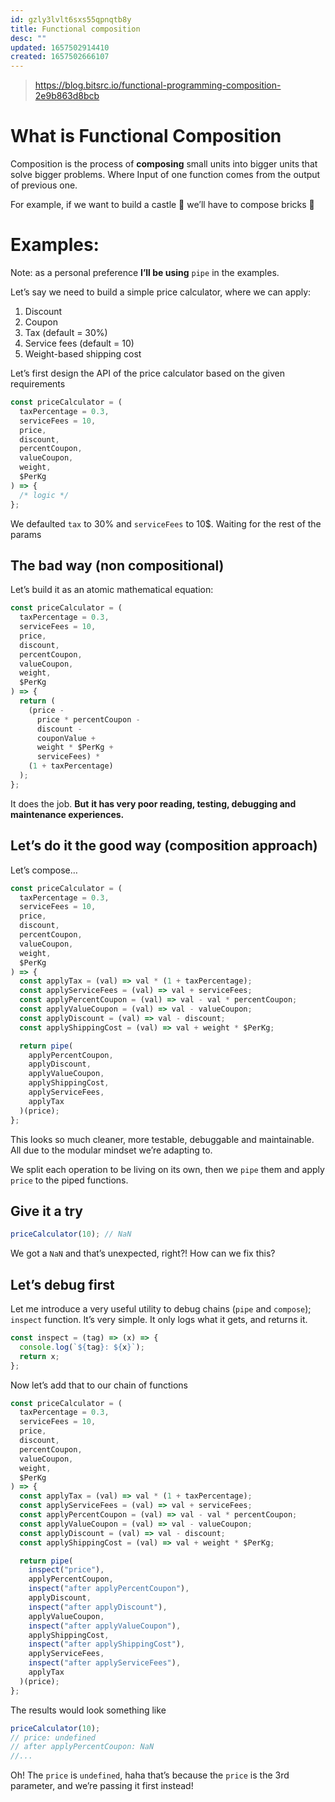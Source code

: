 ```yaml
---
id: gzly3lvlt6sxs55qpnqtb8y
title: Functional composition
desc: ""
updated: 1657502914410
created: 1657502666107
---
```


> https://blog.bitsrc.io/functional-programming-composition-2e9b863d8bcb

# **What is** Functional **Composition**

Composition is the process of **composing** small units into bigger units that solve bigger problems. Where Input of one function comes from the output of previous one.

For example, if we want to build a castle 🏰 we’ll have to compose bricks 🧱

# Examples:

Note: as a personal preference **I’ll be using** `pipe` in the examples.

Let’s say we need to build a simple price calculator, where we can apply:

1. Discount
2. Coupon
3. Tax (default = 30%)
4. Service fees (default = 10)
5. Weight-based shipping cost

Let’s first design the API of the price calculator based on the given requirements

```js
const priceCalculator = (
  taxPercentage = 0.3,
  serviceFees = 10,
  price,
  discount,
  percentCoupon,
  valueCoupon,
  weight,
  $PerKg
) => {
  /* logic */
};
```

We defaulted `tax` to 30% and `serviceFees` to 10$. Waiting for the rest of the params

## The bad way (non compositional)

Let’s build it as an atomic mathematical equation:

```js
const priceCalculator = (
  taxPercentage = 0.3,
  serviceFees = 10,
  price,
  discount,
  percentCoupon,
  valueCoupon,
  weight,
  $PerKg
) => {
  return (
    (price -
      price * percentCoupon -
      discount -
      couponValue +
      weight * $PerKg +
      serviceFees) *
    (1 + taxPercentage)
  );
};
```

It does the job. **But** **it has very poor reading, testing, debugging and maintenance experiences.**

## Let’s do it the good way (composition approach)

Let’s compose…

```js
const priceCalculator = (
  taxPercentage = 0.3,
  serviceFees = 10,
  price,
  discount,
  percentCoupon,
  valueCoupon,
  weight,
  $PerKg
) => {
  const applyTax = (val) => val * (1 + taxPercentage);
  const applyServiceFees = (val) => val + serviceFees;
  const applyPercentCoupon = (val) => val - val * percentCoupon;
  const applyValueCoupon = (val) => val - valueCoupon;
  const applyDiscount = (val) => val - discount;
  const applyShippingCost = (val) => val + weight * $PerKg;

  return pipe(
    applyPercentCoupon,
    applyDiscount,
    applyValueCoupon,
    applyShippingCost,
    applyServiceFees,
    applyTax
  )(price);
};
```

This looks so much cleaner, more testable, debuggable and maintainable. All due to the modular mindset we’re adapting to.

We split each operation to be living on its own, then we `pipe` them and apply `price` to the piped functions.

## **Give it a try**

```js
priceCalculator(10); // NaN
```

We got a `NaN` and that’s unexpected, right?! How can we fix this?

## Let’s debug first

Let me introduce a very useful utility to debug chains (`pipe` and `compose`); `inspect` function. It’s very simple. It only logs what it gets, and returns it.

```js
const inspect = (tag) => (x) => {
  console.log(`${tag}: ${x}`);
  return x;
};
```

Now let’s add that to our chain of functions

```js
const priceCalculator = (
  taxPercentage = 0.3,
  serviceFees = 10,
  price,
  discount,
  percentCoupon,
  valueCoupon,
  weight,
  $PerKg
) => {
  const applyTax = (val) => val * (1 + taxPercentage);
  const applyServiceFees = (val) => val + serviceFees;
  const applyPercentCoupon = (val) => val - val * percentCoupon;
  const applyValueCoupon = (val) => val - valueCoupon;
  const applyDiscount = (val) => val - discount;
  const applyShippingCost = (val) => val + weight * $PerKg;

  return pipe(
    inspect("price"),
    applyPercentCoupon,
    inspect("after applyPercentCoupon"),
    applyDiscount,
    inspect("after applyDiscount"),
    applyValueCoupon,
    inspect("after applyValueCoupon"),
    applyShippingCost,
    inspect("after applyShippingCost"),
    applyServiceFees,
    inspect("after applyServiceFees"),
    applyTax
  )(price);
};
```

The results would look something like

```js
priceCalculator(10);
// price: undefined
// after applyPercentCoupon: NaN
//...
```

Oh! The `price` is `undefined`, haha that’s because the `price` is the 3rd parameter, and we’re passing it first instead!
